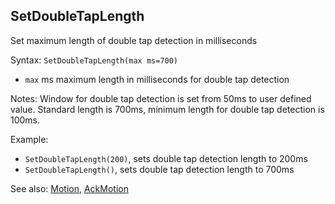 ## SetDoubleTapLength

Set maximum length of double tap detection in milliseconds

Syntax: `SetDoubleTapLength(max ms=700)`

* `max` ms maximum length in milliseconds for double tap detection

Notes: Window for double tap detection is set from 50ms to user defined value. Standard length is 700ms, minimum length for double tap detection is 100ms.

Example:

* `SetDoubleTapLength(200)`, sets double tap detection length to 200ms
* `SetDoubleTapLength()`, sets double tap detection length to 700ms

See also: [Motion](/api-native-functions/motion.md), [AckMotion](/api-native-functions/ackmotion.md)

